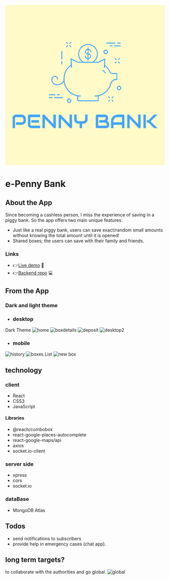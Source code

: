  
![logo](/client/src/assets/images/logo.png "Optional Title")
# e-Penny Bank

## About the App
Since becoming a cashless person, I miss the experience of saving in a piggy bank.
So the app offers two main unique features:

* Just like a real piggy bank, users can save exact/random small amounts without knowing the total amount until it is opened! 
* Shared boxes; the users can save with their family and friends.

###  Links 
* 👉[Live demo](https://spot-it-web-2022.netlify.app/) 🐗
* 👉[Backend repo](https://github.com/tahrer007/spot-it-server) 💻

## From the App
### Dark and light theme
* ### desktop
 Dark Theme 
![home](https://i.ibb.co/1fBR23b/Screenshot-100.png)
![boxdetails](https://i.ibb.co/99PhTgy/Screenshot-99.png)
![deposit](https://i.ibb.co/zfYv6d6/Screenshot-101.png)
![desktop2](/client/src/assets/images/readMe/desktop2.png)
*  ### mobile 
![history](https://i.ibb.co/DR2mvfh/Screenshot-102.png)
![boxes List](https://i.ibb.co/C1KmL3s/Screenshot-103.png)
![new box](https://i.ibb.co/RQcPzVd/Screenshot-104.png)

## technology 
### client 
* React 
* CSS3
* JavaScript
 #### Libraries
* @reach/combobox
* react-google-places-autocomplete
* react-google-maps/api
* axios 
* socket.io-client
### server side 
* xpress 
* cors
* socket.io
### dataBase 
* MongoDB Atlas


## Todos 
* send notifications to subscribers 
* provide help in emergency cases (chat app).

## long term targets?
to collaborate with the authorities and go global.
![global](/client/src/assets/images/global.jpg "Optional Title")
